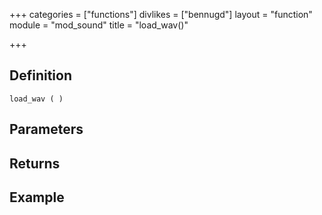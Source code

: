 +++
categories = ["functions"]
divlikes = ["bennugd"]
layout = "function"
module = "mod_sound"
title = "load_wav()"

+++

## Definition

    load_wav ( )

## Parameters

## Returns

## Example
